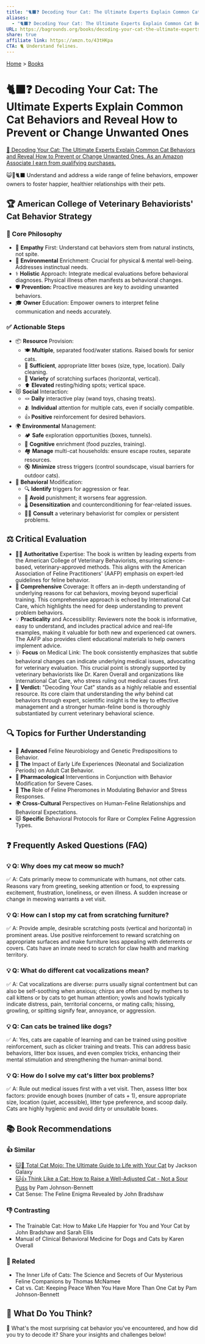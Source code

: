 ```yaml
---
title: "🐈‍⬛❓ Decoding Your Cat: The Ultimate Experts Explain Common Cat Behaviors and Reveal How to Prevent or Change Unwanted Ones"
aliases:
  - "🐈‍⬛❓ Decoding Your Cat: The Ultimate Experts Explain Common Cat Behaviors and Reveal How to Prevent or Change Unwanted Ones"
URL: https://bagrounds.org/books/decoding-your-cat-the-ultimate-experts-explain-common-cat-behaviors-and-reveal-how-to-prevent-or-change-unwanted-ones
share: true
affiliate link: https://amzn.to/43tHKpa
CTA: 🐈 Understand felines.
---
```

[Home](../index.md) > [Books](./index.md)  
# 🐈‍⬛❓ Decoding Your Cat: The Ultimate Experts Explain Common Cat Behaviors and Reveal How to Prevent or Change Unwanted Ones  
[🛒 Decoding Your Cat: The Ultimate Experts Explain Common Cat Behaviors and Reveal How to Prevent or Change Unwanted Ones. As an Amazon Associate I earn from qualifying purchases.](https://amzn.to/43tHKpa)  
  
😺🧠🐈‍⬛ Understand and address a wide range of feline behaviors, empower owners to foster happier, healthier relationships with their pets.  
  
## 🏆 American College of Veterinary Behaviorists' Cat Behavior Strategy  
### 📜 Core Philosophy  
* 🤝 **Empathy** First: Understand cat behaviors stem from natural instincts, not spite.  
* 🏡 **Environmental** Enrichment: Crucial for physical & mental well-being. Addresses instinctual needs.  
* ⚕️ **Holistic** Approach: Integrate medical evaluations before behavioral diagnoses. Physical illness often manifests as behavioral changes.  
* 🛡️ **Prevention:** Proactive measures are key to avoiding unwanted behaviors.  
* 🎓 **Owner** Education: Empower owners to interpret feline communication and needs accurately.  
  
### ✅ Actionable Steps  
* 📦 **Resource** Provision:  
    * 🍽️ **Multiple**, separated food/water stations. Raised bowls for senior cats.  
    * 🚽 **Sufficient**, appropriate litter boxes (size, type, location). Daily cleaning.  
    * 🐾 **Variety** of scratching surfaces (horizontal, vertical).  
    * ⬆️ **Elevated** resting/hiding spots; vertical space.  
* 😻 **Social** Interaction:  
    * 🪢 **Daily** interactive play (wand toys, chasing treats).  
    * 🫂 **Individual** attention for multiple cats, even if socially compatible.  
    * 👍 **Positive** reinforcement for desired behaviors.  
* 🌍 **Environmental** Management:  
    * 🏕️ **Safe** exploration opportunities (boxes, tunnels).  
    * 🧠 **Cognitive** enrichment (food puzzles, training).  
    * 🏘️ **Manage** multi-cat households: ensure escape routes, separate resources.  
    * 🔇 **Minimize** stress triggers (control soundscape, visual barriers for outdoor cats).  
* 🔄 **Behavioral** Modification:  
    * 🔍 **Identify** triggers for aggression or fear.  
    * 🚫 **Avoid** punishment; it worsens fear aggression.  
    * 🌡️ **Desensitization** and counterconditioning for fear-related issues.  
    * 👩‍⚕️ **Consult** a veterinary behaviorist for complex or persistent problems.  
  
## ⚖️ Critical Evaluation  
* 🧑‍⚕️ **Authoritative** Expertise: The book is written by leading experts from the American College of Veterinary Behaviorists, ensuring science-based, veterinary-approved methods. This aligns with the American Association of Feline Practitioners' (AAFP) emphasis on expert-led guidelines for feline behavior.  
* 📑 **Comprehensive** Coverage: It offers an in-depth understanding of underlying reasons for cat behaviors, moving beyond superficial training. This comprehensive approach is echoed by International Cat Care, which highlights the need for deep understanding to prevent problem behaviors.  
* 💡 **Practicality** and Accessibility: Reviewers note the book is informative, easy to understand, and includes practical advice and real-life examples, making it valuable for both new and experienced cat owners. The AAFP also provides client educational materials to help owners implement advice.  
* 🩺 **Focus** on Medical Link: The book consistently emphasizes that subtle behavioral changes can indicate underlying medical issues, advocating for veterinary evaluation. This crucial point is strongly supported by veterinary behaviorists like Dr. Karen Overall and organizations like International Cat Care, who stress ruling out medical causes first.  
* 💯 **Verdict:** "Decoding Your Cat" stands as a highly reliable and essential resource. Its core claim that understanding the *why* behind cat behaviors through expert, scientific insight is the key to effective management and a stronger human-feline bond is thoroughly substantiated by current veterinary behavioral science.  
  
## 🔍 Topics for Further Understanding  
* 🧬 **Advanced** Feline Neurobiology and Genetic Predispositions to Behavior.  
* 👶 **The** Impact of Early Life Experiences (Neonatal and Socialization Periods) on Adult Cat Behavior.  
* 💊 **Pharmacological** Interventions in Conjunction with Behavior Modification for Severe Cases.  
* 👃 **The** Role of Feline Pheromones in Modulating Behavior and Stress Responses.  
* 🌍 **Cross-Cultural** Perspectives on Human-Feline Relationships and Behavioral Expectations.  
* 😾 **Specific** Behavioral Protocols for Rare or Complex Feline Aggression Types.  
  
## ❓ Frequently Asked Questions (FAQ)  
### 💡 Q: Why does my cat meow so much?  
✅ A: Cats primarily meow to communicate with humans, not other cats. Reasons vary from greeting, seeking attention or food, to expressing excitement, frustration, loneliness, or even illness. A sudden increase or change in meowing warrants a vet visit.  
  
### 💡 Q: How can I stop my cat from scratching furniture?  
✅ A: Provide ample, desirable scratching posts (vertical and horizontal) in prominent areas. Use positive reinforcement to reward scratching on appropriate surfaces and make furniture less appealing with deterrents or covers. Cats have an innate need to scratch for claw health and marking territory.  
  
### 💡 Q: What do different cat vocalizations mean?  
✅ A: Cat vocalizations are diverse: purrs usually signal contentment but can also be self-soothing when anxious; chirps are often used by mothers to call kittens or by cats to get human attention; yowls and howls typically indicate distress, pain, territorial concerns, or mating calls; hissing, growling, or spitting signify fear, annoyance, or aggression.  
  
### 💡 Q: Can cats be trained like dogs?  
✅ A: Yes, cats are capable of learning and can be trained using positive reinforcement, such as clicker training and treats. This can address basic behaviors, litter box issues, and even complex tricks, enhancing their mental stimulation and strengthening the human-animal bond.  
  
### 💡 Q: How do I solve my cat's litter box problems?  
✅ A: Rule out medical issues first with a vet visit. Then, assess litter box factors: provide enough boxes (number of cats + 1), ensure appropriate size, location (quiet, accessible), litter type preference, and scoop daily. Cats are highly hygienic and avoid dirty or unsuitable boxes.  
  
## 📚 Book Recommendations  
### 👍 Similar  
* [🐱👑 Total Cat Mojo: The Ultimate Guide to Life with Your Cat](./total-cat-mojo-the-ultimate-guide-to-life-with-your-cat.md) by Jackson Galaxy  
* [🐱👍 Think Like a Cat: How to Raise a Well-Adjusted Cat - Not a Sour Puss](./think-like-a-cat-how-to-raise-a-well-adjusted-cat-not-a-sour-puss.md) by Pam Johnson-Bennett  
* Cat Sense: The Feline Enigma Revealed by John Bradshaw  
  
### 👎 Contrasting  
* The Trainable Cat: How to Make Life Happier for You and Your Cat by John Bradshaw and Sarah Ellis  
* Manual of Clinical Behavioral Medicine for Dogs and Cats by Karen Overall  
  
### 🤝 Related  
* The Inner Life of Cats: The Science and Secrets of Our Mysterious Feline Companions by Thomas McNamee  
* Cat vs. Cat: Keeping Peace When You Have More Than One Cat by Pam Johnson-Bennett  
  
## 🫵 What Do You Think?  
💬 What's the most surprising cat behavior you've encountered, and how did you try to decode it? Share your insights and challenges below!